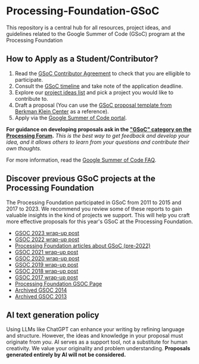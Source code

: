 ﻿# Processing-Foundation-GSoC

This repository is a central hub for all resources, project ideas, and guidelines related to the Google Summer of Code (GSoC) program at the Processing Foundation

## How to Apply as a Student/Contributor?

1. Read the [GSoC Contributor Agreement](https://summerofcode.withgoogle.com/terms/contributor) to check that you are elligible to participate.
1. Consult the [GSoC timeline](https://developers.google.com/open-source/gsoc/timeline) and take note of the application deadline.
1. Explore our [project ideas list](https://github.com/processing/Processing-Foundation-GSoC/wiki/Project-Ideas-List-(GSoC-2024)) and pick a project you would like to contribute to.
1. Draft a proposal (You can use the [GSoC proposal template from Berkman Klein Center](https://cyber.harvard.edu/gsoc/Application_Template) as a reference).
1. Apply via the [Google Summer of Code portal](https://summerofcode.withgoogle.com/).

**For guidance on developing proposals ask in the ["GSoC" category on the Processing Forum](https://discourse.processing.org/c/summer-of-code).** _This is the best way to get feedback and develop your idea, and it allows others to learn from your questions and contribute their own thoughts._

For more information, read the [Google Summer of Code FAQ](https://developers.google.com/open-source/gsoc/faq).

## Discover previous GSoC projects at the Processing Foundation
The Processing Foundation participated in GSoC from 2011 to 2015 and 2017 to 2023. We recommend you review some of these reports to gain valuable insights in the kind of projects we support. This will help you craft more effective proposals for this year's GSoC at the Processing Foundation.

* [GSOC 2023 wrap-up post](https://medium.com/@ProcessingOrg/google-summer-of-code-2023-wrap-ups-961f73edcd1b)
* [GSOC 2022 wrap-up post](https://medium.com/@ProcessingOrg/google-summer-of-code-2022-wrap-up-post-cb64caa840f0?source=rss------programming-5)
* [Processing Foundation articles about GSoC (pre-2022)](https://medium.com/processing-foundation/pfgsoc/home)
* [GSOC 2021 wrap-up post](https://medium.com/processing-foundation/wrap-up-post-of-all-2021-google-summer-of-code-projects-d3bcb8713ebb)
* [GSOC 2020 wrap-up post](https://medium.com/processing-foundation/google-summer-of-code-2020-wrap-up-post-14dd16d4e9be)
* [GSOC 2019 wrap-up post](https://medium.com/processing-foundation/google-summer-of-code-2019-wrap-up-post-3478323bb0ea)
* [GSOC 2018 wrap-up post](https://medium.com/processing-foundation/2018-google-summer-of-code-grand-wrap-up-post-c13a5ea449e8)
* [GSOC 2017 wrap-up post](https://medium.com/@ProcessingOrg/2017-google-summer-of-code-grand-wrap-up-post-16680b1438db)
* [Processing Foundation GSOC Page](https://processingfoundation.org/advocacy/google-summer-of-code)
* [Archived GSOC 2014](http://shiffman.net/2014/11/01/gsoc-2014/)
* [Archived GSOC 2013](http://shiffman.net/2013/09/24/gsoc/)

## AI text generation policy

Using LLMs like ChatGPT can enhance your writing by refining language and structure. However, the ideas and knowledge in your proposal must originate from _you_. AI serves as a support tool, not a substitute for human creativity. We value your originality and problem understanding. **Proposals generated entirely by AI will not be considered.**
